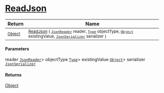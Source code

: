 # [ReadJson](./FeatureDescriptorTJsonConverter-100664067.md)



| Return | Name | 
| --- | --- | 
| <sub>[Object](https://docs.microsoft.com/en-us/dotnet/api/System.Object)</sub>| <sub>[ReadJson](./FeatureDescriptorTJsonConverter-100664067.md) ( [`JsonReader`](./FeatureDescriptorTJsonConverter-100664067.md) reader, [`Type`](https://docs.microsoft.com/en-us/dotnet/api/System.Type) objectType, [`Object`](https://docs.microsoft.com/en-us/dotnet/api/System.Object) existingValue, [`JsonSerializer`](./FeatureDescriptorTJsonConverter-100664067.md) serializer )</sub>| <br>


#### Parameters
 reader  [`JsonReader`](./FeatureDescriptorTJsonConverter-100664067.md)> objectType  [`Type`](https://docs.microsoft.com/en-us/dotnet/api/System.Type)> existingValue  [`Object`](https://docs.microsoft.com/en-us/dotnet/api/System.Object)> serializer  [`JsonSerializer`](./FeatureDescriptorTJsonConverter-100664067.md)
#### Returns
[Object](https://docs.microsoft.com/en-us/dotnet/api/System.Object)
